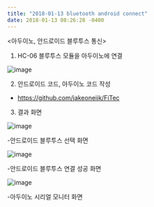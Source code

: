 ```yaml
---
title: "2018-01-13 bluetooth android connect"
date: 2018-01-13 08:26:28 -0400
---
```


<아두이노, 안드로이드 블루투스 통신>

1. HC-06 블루투스 모듈을 아두이노에 연결
 
![image](https://user-images.githubusercontent.com/33784135/51690136-1488b500-1fc6-11e9-8543-0704f13e7b7b.png)

2. 안드로이드 코드, 아두이노 코드 작성
- https://github.com/jakeoneijk/FiTec

3. 결과 화면

![image](https://user-images.githubusercontent.com/32701768/51690568-f7a0b180-1fc6-11e9-8219-a9452beb808f.png)

-안드로이드 블루투스 선택 화면


![image](https://user-images.githubusercontent.com/32701768/51690626-13a45300-1fc7-11e9-8fed-17f17fcb463d.png)

-안드로이드 블루투스 연결 성공 화면


![image](https://user-images.githubusercontent.com/33784135/51690438-abee0800-1fc6-11e9-8e12-aa8629e8310e.png)

-아두이노 시리얼 모니터 화면
